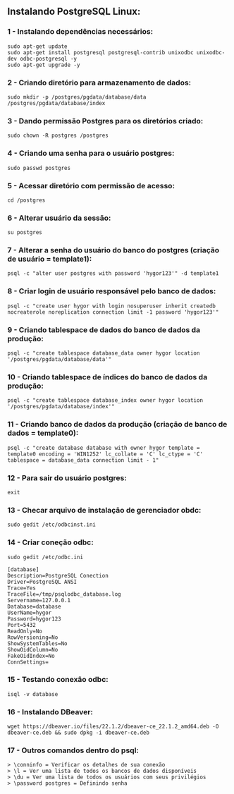 ## Instalando PostgreSQL Linux:

### 1 - Instalando dependências necessários:
```
sudo apt-get update
sudo apt-get install postgresql postgresql-contrib unixodbc unixodbc-dev odbc-postgresql -y
sudo apt-get upgrade -y
```

### 2 - Criando diretório para armazenamento de dados:
```
sudo mkdir -p /postgres/pgdata/database/data /postgres/pgdata/database/index
```

### 3 - Dando permissão Postgres para os diretórios criado:
```
sudo chown -R postgres /postgres
```

### 4 - Criando uma senha para o usuário postgres:
```
sudo passwd postgres
```

### 5 - Acessar diretório com permissão de acesso:
```
cd /postgres
```

### 6 - Alterar usuário da sessão:
```
su postgres
```

### 7 - Alterar a senha do usuário do banco do postgres (criação de usuário = template1):
```
psql -c "alter user postgres with password 'hygor123'" -d template1
```

### 8 - Criar login de usuário responsável pelo banco de dados:
```
psql -c "create user hygor with login nosuperuser inherit createdb nocreaterole noreplication connection limit -1 password 'hygor123'"
```

### 9 - Criando tablespace de dados do banco de dados da produção:
```
psql -c "create tablespace database_data owner hygor location '/postgres/pgdata/database/data'"
```

### 10 - Criando tablespace de índices do banco de dados da produção:
```
psql -c "create tablespace database_index owner hygor location '/postgres/pgdata/database/index'"
```

### 11 - Criando banco de dados da produção (criação de banco de dados = template0):
```
psql -c "create database database with owner hygor template = template0 encoding = 'WIN1252' lc_collate = 'C' lc_ctype = 'C' tablespace = database_data connection limit - 1"
```

### 12 - Para sair do usuário postgres:
```
exit
```

### 13 - Checar arquivo de instalação de gerenciador obdc:
```
sudo gedit /etc/odbcinst.ini
```

### 14 - Criar coneção odbc:
```
sudo gedit /etc/odbc.ini

[database]
Description=PostgreSQL Conection
Driver=PostgreSQL ANSI
Trace=Yes
TraceFile=/tmp/psqlodbc_database.log
Servername=127.0.0.1
Database=database
UserName=hygor
Password=hygor123
Port=5432
ReadOnly=No
RowVersioning=No
ShowSystemTables=No
ShowOidColumn=No
FakeOidIndex=No
ConnSettings=
```

### 15 - Testando conexão odbc:
```
isql -v database
```

### 16 - Instalando DBeaver:
```
wget https://dbeaver.io/files/22.1.2/dbeaver-ce_22.1.2_amd64.deb -O dbeaver-ce.deb && sudo dpkg -i dbeaver-ce.deb
```

### 17 - Outros comandos dentro do psql:
```
> \conninfo = Verificar os detalhes de sua conexão
> \l = Ver uma lista de todos os bancos de dados disponíveis
> \du = Ver uma lista de todos os usuários com seus privilégios
> \password postgres = Definindo senha
```
